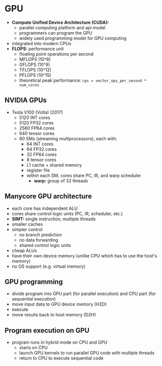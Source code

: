 # GPU
- **Compute Unified Device Architecture (CUDA):**
    - parallel computing platform and api model
    - programmers can program the GPU
    - widely used programming model for GPU computing
- integrated into modern CPUs
- **FLOPS:** performance unit
    - floating point operations per second
    - MFLOPS (10^6)
    - GFLOPS (10^9)
    - TFLOPS (10^12)
    - PFLOPS (10^15)
    - theoretical peak performance: `cps = vector_ops_per_second * num_cores`

## NVIDIA GPUs
- Tesla V100 (Volta) (2017)
    - 5120 INT cores
    - 5120 FP32 cores
    - 2560 FP64 cores
    - 640 tensor cores
    - 80 SMs (streaming multiprocessors), each with:
        - 64 INT cores
        - 64 FP32 cores
        - 32 FP64 cores
        - 8 tensor cores
        - L1 cache + shared memory
        - register file
        - within each SM, cores share PC, IR, and warp scheduler
            - **warp:** group of 32 threads

## Manycore GPU architecture
- each core has independent ALU
- cores share control logic units (PC, IR, scheduler, etc.)
- **SIMT:** single instruction, multiple threads
- smaller caches
- simpler control
    - no branch prediction
    - no data forwarding
    - shared control logic units
- cheap ALUs
- have their own device memory (unlike CPU which has to use the host's memory)
- no OS support (e.g. virtual memory)

## GPU programming
- divide program into GPU part (for parallel execution) and CPU part (for sequential execution)
- move input data to GPU device memory (H2D)
- execute
- move results back to host memory (D2H)

## Program execution on GPU
- program runs in hybrid mode on CPU and GPU
    - starts on CPU
    - launch GPU kernels to run parallel GPU code with multiple threads
    - return to CPU to execute sequential code
